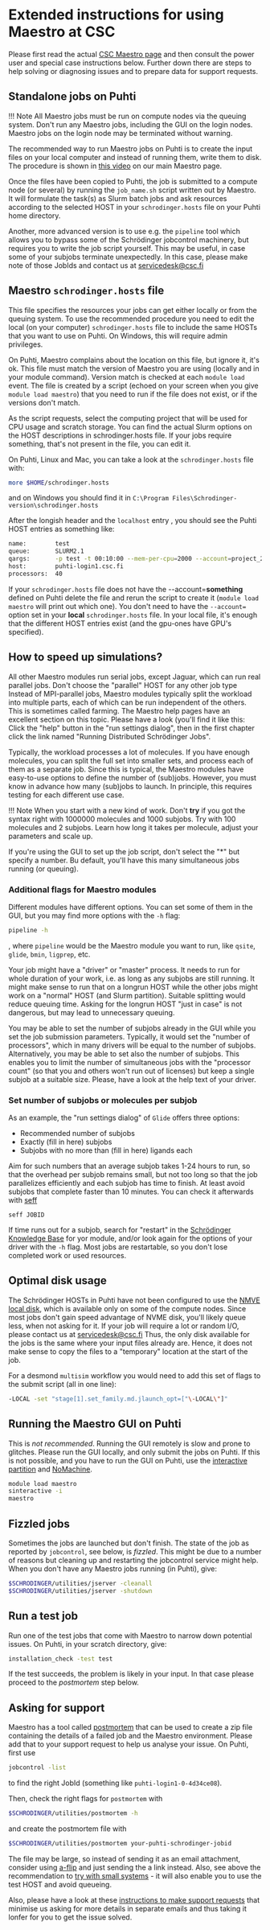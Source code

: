 # Extended instructions for using Maestro at CSC

Please first read the actual [CSC Maestro page](../../apps/maestro.md)
and then consult the power user and special case instructions below.
Further down there are steps to help solving or diagnosing issues
and to prepare data for support requests.

## Standalone jobs on Puhti

!!! Note
    All Maestro jobs must be run on compute nodes via the queuing system.
    Don't run any Maestro jobs, including the GUI on the login nodes.
    Maestro jobs on the login node may be terminated without warning.

The recommended way to run Maestro jobs on Puhti is to create
the input files on your local computer
and instead of running them, write them to disk. The procedure is
shown in [this video](/apps/maestro/) on our main Maestro page.

Once the files have been copied to Puhti, the job is submitted to
a compute node (or several) by running the `job_name.sh` script
written out by Maestro. It will formulate the task(s) as Slurm
batch jobs and ask resources according to the selected HOST in
your `schrodinger.hosts` file on your Puhti home directory.

Another, more advanced version is to use e.g. the `pipeline` tool
which allows you to bypass some of the Schrödinger jobcontrol
machinery, but requires you to write the job script yourself.
This may be useful, in case some of your subjobs terminate
unexpectedly. In this case, please make note of those JobIds
and contact us at servicedesk@csc.fi

## Maestro `schrodinger.hosts` file

This file specifies the resources your jobs can get either locally 
or from the queuing system. To use the recommended procedure 
you need to edit the local (on your computer) `schrodinger.hosts` file to
include the same HOSTs that you want to use on Puhti. On Windows, this will
require admin privileges.

On Puhti, Maestro complains about the location on this file, but ignore it, it's ok.
This file must match the version of Maestro you are using (locally and in
your module command). Version match is checked at each `module load` event.
The file is created by a script (echoed on your screen when
you give `module load maestro`) that you need to run if the file does not
exist, or if the versions don't match.

As the script requests, select the computing project that will be used
for CPU usage and scratch storage. You can find the actual Slurm options
on the HOST descriptions in schrodinger.hosts file. If your jobs require
something, that's not present in the file, you can edit it.

On Puhti, Linux and Mac, you can take a look at the `schrodinger.hosts` file with:

```bash
more $HOME/schrodinger.hosts
```

and on Windows you should find it in `C:\Program Files\Schrodinger-version\schrodinger.hosts`

After the longish header and the `localhost` entry , you should see the 
Puhti  HOST entries as something like:
```bash
name:        test
queue:       SLURM2.1
qargs:       -p test -t 00:10:00 --mem-per-cpu=2000 --account=project_2042424
host:        puhti-login1.csc.fi
processors:  40
```

If your `schrodinger.hosts` file does not have the --account=**something** defined
on Puhti delete the file and rerun the script to create it (`module load maestro` will
print out which one). You don't need to have the `--account=` option set in your **local**
`schrodinger.hosts` file. In your local file, it's enough that the different HOST
entries exist (and the gpu-ones have GPU's specified). 

## How to speed up simulations?

All other Maestro modules run serial jobs, except Jaguar, which can run
real parallel jobs. Don't choose the "parallel" HOST for any other job type
Instead of MPI-parallel jobs, Maestro modules typically
split the workload into multiple parts, each of which can be run independent
of the others. This is sometimes called farming. The Maestro help pages have an
excellent section on this topic. Please have a look (you'll find it like this:
Click the "help" button in the "run settings dialog", then in the first chapter
click the link named "Running Distributed Schrödinger Jobs".

Typically, the workload processes a lot of molecules. If you have enough
molecules, you can split the full set into smaller sets, and process each
of them as a separate job. Since this is typical, the Maestro modules have
easy-to-use options to define the number of (sub)jobs. However, you must know
in advance how many (sub)jobs to launch. In principle, this requires testing
for each different use case.

!!! Note
    When you start with a new kind of work. Don't **try** if you got the
    syntax right with 1000000 molecules and 1000 subjobs. Try with 100
    molecules and 2 subjobs. Learn how long it takes per molecule, adjust
    your parameters and scale up.

If you're using the GUI to set up the job script, don't select the "*"
but specify a number. Bu default, you'll have this many simultaneous
jobs running (or queuing).

### Additional flags for Maestro modules

Different modules have different options. You can set some of them in
the GUI, but you may find more options with the `-h` flag:

```bash
pipeline -h
```

, where `pipeline` would be the Maestro module you want to run, like
`qsite`, `glide`, `bmin`, `ligprep`, etc.    

Your job might have a "driver" or "master" process. It needs to run
for whole duration of your work, i.e. as long as any subjobs are still
running. It might make sense to run that on a longrun HOST while the other
jobs might work on a "normal" HOST (and Slurm partition). Suitable
splitting would reduce queuing time. Asking for the longrun HOST "just
in case" is not dangerous, but may lead to unnecessary queuing.

You may be able to set the number of subjobs already in the GUI while
you set the job submission parameters. Typically, it would set the
"number of processors", which in many drivers will be equal to the
number of subjobs. Alternatively, you may be able to set also the
number of subjobs. This enables you to limit the number of simultaneous
jobs with the "processor count" (so that you and others won't run
out of licenses) but keep a single subjob at a suitable size.
Please, have a look at the help text of your driver.

### Set number of subjobs or molecules per subjob

As an example, the "run settings dialog" of `Glide` offers three options:
* Recommended number of subjobs
* Exactly (fill in here) subjobs
* Subjobs with no more than (fill in here) ligands each

Aim for such numbers that an average subjob takes 1-24 hours to run, so
that the overhead per subjob remains small, but not too long so that the
job parallelizes efficiently and each subjob has time to finish.
At least avoid subjobs that complete
faster than 10 minutes. You can check it afterwards with 
[seff](../faq/how-much-memory-my-job-needs.md)

`seff JOBID` 

If time runs out for a subjob, search for "restart" in the 
[Schrödinger Knowledge Base](https://www.schrodinger.com/support)
for yor module, and/or look again for the options of your driver with
the `-h` flag. Most jobs are restartable, so you don't lose
completed work or used resources.

## Optimal disk usage

The Schrödinger HOSTs in Puhti have not been configured to use
the [NMVE local disk](../../computing/running/creating-job-scripts/#local-storage),
which is available only on some of the
compute nodes. Since most jobs don't gain speed advantage of NVME disk, you'll
likely queue less, when not asking for it. If your job will require a lot or random I/O,
please contact us at [servicedesk@csc.fi](mailto:servicedesk@csc.fi)
Thus, the only disk available for the jobs is the
same where your input files already are. Hence, it does not make sense
to copy the files to a "temporary" location at the start of the
job.

For a desmond `multisim` workflow you would need to add this set of flags
to the submit script (all in one line):

```bash
-LOCAL -set "stage[1].set_family.md.jlaunch_opt=["\-LOCAL\"]"
```

## Running the Maestro GUI on Puhti

This is *not recommended*. Running the GUI remotely is slow and prone
to glitches. Please run the GUI locally, and only submit the jobs
on Puhti. If this is not possible, and you have to run the GUI on
Puhti, use the [interactive partition](../../computing/running/interactive-usage.md)
and [NoMachine](../../apps/nomachine.md).

```bash
module load maestro
sinteractive -i
maestro
```

## Fizzled jobs

Sometimes the jobs are launched but don't finish. The state of the job as
reported by `jobcontrol`, see below, is _fizzled_. This might be due to a
number of reasons but cleaning up and restarting the jobcontrol service
might help. When you don't have any Maestro jobs running (in Puhti), give:

```bash
$SCHRODINGER/utilities/jserver -cleanall
$SCHRODINGER/utilities/jserver -shutdown
```

## Run a test job

Run one of the test jobs that come with Maestro to narrow down
potential issues. On Puhti, in your scratch directory, give:

```bash
installation_check -test test
```

If the test succeeds, the problem is likely in your input. In that case please proceed to the
_postmortem_ step below.

## Asking for support

Maestro has a tool called [postmortem](https://www.schrodinger.com/kb/1692) 
that can be used to create a
zip file containing the details of a failed job and the Maestro
environment. Please add that to your support request to help us analyse
your issue. On Puhti, first use 

```bash
jobcontrol -list 
```

to find the right JobId (something like `puhti-login1-0-4d34ce08`).

Then, check the right flags for `postmortem` with

```bash
$SCHRODINGER/utilities/postmortem -h
```

and create the postmortem file with

```bash
$SCHRODINGER/utilities/postmortem your-puhti-schrodinger-jobid
```

The file may be large, so instead of sending it as an email attachment, consider
using [a-flip](/data/Allas/using_allas/a_commands/#a-list) and just sending the a link instead.
Also, see above the recommendation to [try with small systems](#how-to-speed-up-simulations) - 
it will also enable you to use the test HOST and avoid queueing.

Also, please have a look at these [instructions to make
support requests](../support-howto.md) that minimise us asking 
for more details in separate emails and thus taking it lonfer for you 
to get the issue solved.

